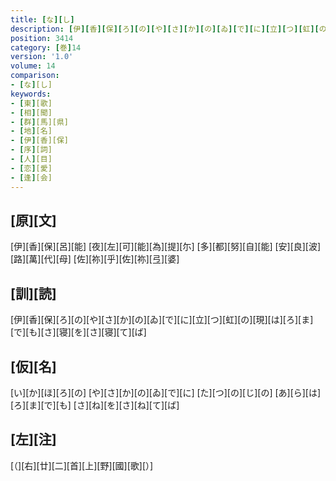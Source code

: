 ```yaml
---
title: [な][し]
description: [伊][香][保][ろ][の][や][さ][か][の][ゐ][で][に][立][つ][虹][の][現][は][ろ][ま][で][も][さ][寝][を][さ][寝][て][ば]
position: 3414
category: [巻]14
version: '1.0'
volume: 14
comparison:
- [な][し]
keywords:
- [東][歌]
- [相][聞]
- [群][馬][県]
- [地][名]
- [伊][香][保]
- [序][詞]
- [人][目]
- [恋][愛]
- [逢][会]
---
```


## [原][文]

[伊][香][保][呂][能] [夜][左][可][能][為][提][尓] [多][都][努][自][能] [安][良][波][路][萬][代][母] [佐][祢][乎][佐][祢][弖][婆]

## [訓][読]

[伊][香][保][ろ][の][や][さ][か][の][ゐ][で][に][立][つ][虹][の][現][は][ろ][ま][で][も][さ][寝][を][さ][寝][て][ば]

## [仮][名]

[い][か][ほ][ろ][の] [や][さ][か][の][ゐ][で][に] [た][つ][の][じ][の] [あ][ら][は][ろ][ま][で][も] [さ][ね][を][さ][ね][て][ば]

## [左][注]

[（][右][廿][二][首][上][野][國][歌][）]
